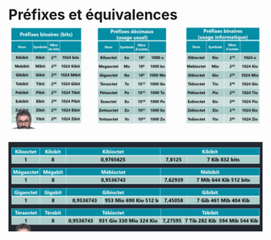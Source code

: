 # Préfixes et équivalences![](../../../media/Cours-Bases-des-réseaux-Préfixes-et-équivalences-image1.png)

![](../../../media/Cours-Bases-des-réseaux-Préfixes-et-équivalences-image2.png)


